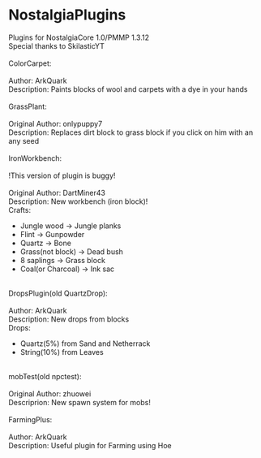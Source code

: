 ﻿# NostalgiaPlugins
Plugins for NostalgiaCore 1.0/PMMP 1.3.12<br>
Special thanks to SkilasticYT<br>
<br>
ColorCarpet:<br>
<br>
Author: ArkQuark<br>
Description: Paints blocks of wool and carpets with a dye in your hands<br>
<br>
GrassPlant:<br>
<br>
Original Author: onlypuppy7<br>
Description: Replaces dirt block to grass block if you click on him with an any seed<br>
<br>
IronWorkbench:<br>
<br>
!This version of plugin is buggy!<br>
<br>
Original Author: DartMiner43<br>
Description: New workbench (iron block)!<br>
Crafts:<br>
<ul>
    <li>Jungle wood -> Jungle planks</li>
    <li>Flint -> Gunpowder</li>
    <li>Quartz -> Bone</li>
    <li>Grass(not block) -> Dead bush</li>
    <li>8 saplings -> Grass block</li>
    <li>Coal(or Charcoal) -> Ink sac</li>
</ul><br>
DropsPlugin(old QuartzDrop):<br>
<br>
Author: ArkQuark<br>
Description: New drops from blocks<br>
Drops:<br>
<ul>
<li>Quartz(5%) from Sand and Netherrack</li>
<li>String(10%) from Leaves</li>
</ul><br>
mobTest(old npctest):<br>
<br>
Original Author: zhuowei<br>
Descriprion: New spawn system for mobs!<br>
<br>
FarmingPlus:<br>
<br>
Author: ArkQuark<br>
Description: Useful plugin for Farming using Hoe<br>

